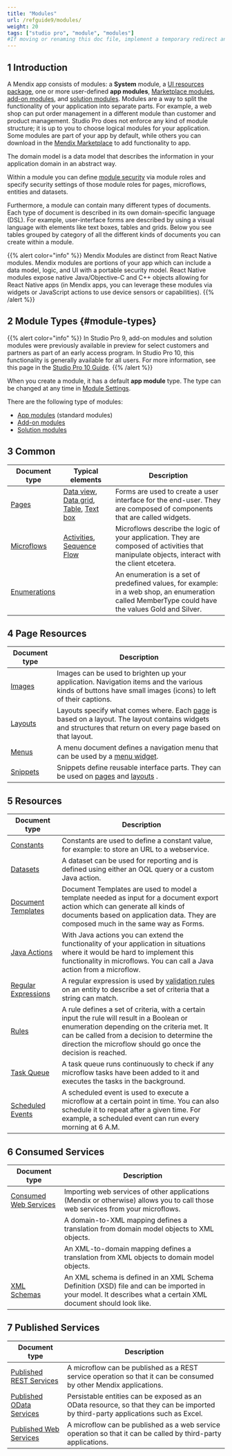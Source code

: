```yaml
---
title: "Modules"
url: /refguide9/modules/
weight: 20
tags: ["studio pro", "module", "modules"]
#If moving or renaming this doc file, implement a temporary redirect and let the respective team know they should update the URL in the product. See Mapping to Products for more details.
---
```


## 1 Introduction

A Mendix app consists of modules: a **System** module, a [UI resources package](/refguide9/ui-resources-package/), one or more user-defined **app modules**, [Marketplace modules](/appstore/modules/), [add-on modules](/refguide9/configure-add-on-and-solution-modules/), and [solution modules](/refguide9/configure-add-on-and-solution-modules/). Modules are a way to split the functionality of your application into separate parts. For example, a web shop can put order management in a different module than customer and product management. Studio Pro does not enforce any kind of module structure; it is up to you to choose logical modules for your application. Some modules are part of your app by default, while others you can download in the [Mendix Marketplace](https://marketplace.mendix.com/) to add functionality to app.

The domain model is a data model that describes the information in your application domain in an abstract way.

Within a module you can define [module security](/refguide9/module-security/) via module roles and specify security settings of those module roles for pages, microflows, entities and datasets.

Furthermore, a module can contain many different types of documents. Each type of document is described in its own domain-specific language (DSL). For example, user-interface forms are described by using a visual language with elements like text boxes, tables and grids. Below you see tables grouped by category of all the different kinds of documents you can create within a module.

{{% alert color="info" %}}
Mendix Modules are distinct from React Native modules. Mendix modules are portions of your app which can include a data model, logic, and UI with a portable security model. React Native modules expose native Java/Objective-C and C++ objects allowing for React Native apps (in Mendix apps, you can leverage these modules via widgets or JavaScript actions to use device sensors or capabilities).
{{% /alert %}}

## 2 Module Types {#module-types}

{{% alert color="info" %}}
In Studio Pro 9, add-on modules and solution modules were previously available in preview for select customers and partners as part of an early access program. In Studio Pro 10, this functionality is generally available for all users. For more information, see this page in the [Studio Pro 10 Guide](/refguide/modules/).
{{% /alert %}}

When you create a module, it has a default **app module** type. The type can be changed at any time in [Module Settings](/refguide9/module-settings/). 

There are the following type of modules:

* [App modules](/refguide9/module-settings/#app-module) (standard modules)
* [Add-on modules](/refguide9/module-settings/#add-on-module) 
* [Solution modules](/refguide9/module-settings/#solution-module)

## 3 Common

| Document type | Typical elements | Description |
| --- | --- | --- |
| [Pages](/refguide9/pages/) | [Data view](/refguide9/data-view/), [Data grid](/refguide9/data-grid/), [Table](/refguide9/table/), [Text box](/refguide9/text-box/) | Forms are used to create a user interface for the end-user. They are composed of components that are called widgets. |
| [Microflows](/refguide9/microflows/) | [Activities](/refguide9/activities/), [Sequence Flow](/refguide9/sequence-flow/) | Microflows describe the logic of your application. They are composed of activities that manipulate objects, interact with the client etcetera. |
| [Enumerations](/refguide9/enumerations/) |   | An enumeration is a set of predefined values, for example: in a web shop, an enumeration called MemberType could have the values Gold and Silver. |

## 4 Page Resources

| Document type | Description |
| --- | --- |
| [Images](/refguide9/images/) | Images can be used to brighten up your application. Navigation items and the various kinds of buttons have small images (icons) to left of their captions. |
| [Layouts](/refguide9/layout/) | Layouts specify what comes where. Each  [page](/refguide9/page/) is based on a layout. The layout contains widgets and structures that return on every page based on that layout.  |
| [Menus](/refguide9/menu/) | A menu document defines a navigation menu that can be used by a  [menu widget](/refguide9/menu-widgets/). |
| [Snippets](/refguide9/snippet/) | Snippets define reusable interface parts. They can be used on  [pages](/refguide9/page/) and  [layouts](/refguide9/layout/) . |

## 5 Resources

| Document type | Description |
| --- | --- |
| [Constants](/refguide9/constants/) | Constants are used to define a constant value, for example: to store an URL to a webservice. |
| [Datasets](/refguide9/data-sets/) | A dataset can be used for reporting and is defined using either an OQL query or a custom Java action. |
| [Document Templates](/refguide9/document-templates/) | Document Templates are used to model a template needed as input for a document export action which can generate all kinds of documents based on application data. They are composed much in the same way as Forms. |
| [Java Actions](/refguide9/java-actions/) | With Java actions you can extend the functionality of your application in situations where it would be hard to implement this functionality in microflows. You can call a Java action from a microflow. |
| [Regular Expressions](/refguide9/regular-expressions/) | A regular expression is used by [validation rules](/refguide9/validation-rules/) on an entity to describe a set of criteria that a string can match. |
| [Rules](/refguide9/rules/) | A rule defines a set of criteria, with a certain input the rule will result in a Boolean or enumeration depending on the criteria met. It can be called from a decision to determine the direction the microflow should go once the decision is reached. |
| [Task Queue](/refguide9/task-queue/) | A task queue runs continuously to check if any microflow tasks have been added to it and executes the tasks in the background. |
| [Scheduled Events](/refguide9/scheduled-events/) | A scheduled event is used to execute a microflow at a certain point in time. You can also schedule it to repeat after a given time. For example, a scheduled event can run every morning at 6 A.M. |

## 6 Consumed Services

| Document type | Description |
| --- | --- |
| [Consumed Web Services](/refguide9/consumed-web-services/) | Importing web services of other applications (Mendix or otherwise) allows you to call those web services from your microflows. |
|  | A domain-to-XML mapping defines a translation from domain model objects to XML objects. |
|  | An XML-to-domain mapping defines a translation from XML objects to domain model objects. |
| [XML Schemas](/refguide9/xml-schemas/) | An XML schema is defined in an XML Schema Definition (XSD) file and can be imported in your model. It describes what a certain XML document should look like. |

## 7 Published Services

| Document type | Description |
| --- | --- |
| [Published REST Services](/refguide9/published-rest-services/) | A microflow can be published as a REST service operation so that it can be consumed by other Mendix applications. |
| [Published OData Services](/refguide9/published-odata-services/) | Persistable entities can be exposed as an OData resource, so that they can be imported by third-party applications such as Excel. |
| [Published Web Services](/refguide9/published-web-services/) | A microflow can be published as a web service operation so that it can be called by third-party applications. |
